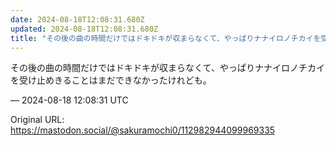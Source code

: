 ```yaml
---
date: 2024-08-18T12:08:31.680Z
updated: 2024-08-18T12:08:31.680Z
title: "その後の曲の時間だけではドキドキが収まらなくて、やっぱりナナイロノチカイを受け止[...]"
---
```


<p>その後の曲の時間だけではドキドキが収まらなくて、やっぱりナナイロノチカイを受け止めきることはまだできなかったけれども。</p>

&mdash; 2024-08-18 12:08:31 UTC

Original URL: https://mastodon.social/@sakuramochi0/112982944099969335
